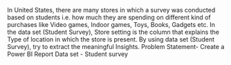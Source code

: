 In United States, there are many stores in which a survey was conducted based on students i.e. how much they are spending on different kind of purchases like Video games, Indoor games, Toys, Books, Gadgets etc. In the data set (Student Survey), Store setting is the column that explains the Type
of location in which the store is present. By using data set (Student Survey), try to extract the meaningful Insights.
Problem Statement- Create a Power BI Report
Data set - Student survey

